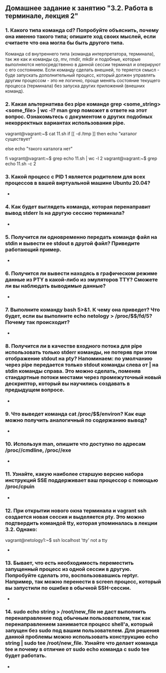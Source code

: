 ## Домашнее задание к занятию "3.2. Работа в терминале, лекция 2"
### 1. Какого типа команда cd? Попробуйте объяснить, почему она именно такого типа; опишите ход своих мыслей, если считаете что она могла бы быть другого типа.

Команда cd внутреннего типа (команда интерпретатора, терминала), так же как и команды cp, mv, rmdir, mkdir и подобные, которые выполняются непосредственно в данной сессии терминал и оперируют с его состоянием.
Если команду сделать внешней, то теряется смысл - буде запускать дополнительный процесс, который должен управлять другим процессом - это не логично, проще менять состояние текущего процесса (терминала) без запуска других приложений (внешних команд).
    
### 2.  Какая альтернатива без pipe команде grep <some_string> <some_file> | wc -l? man grep поможет в ответе на этот вопрос. Ознакомьтесь с документом о других подобных некорректных вариантах использования pipe.

vagrant@vagrant:~$ cat 11.sh
if [[ -d /tmp ]]
then
    echo "каталог существует"

else
    echo "такого каталога нет"

fi
vagrant@vagrant:~$ grep echo 11.sh | wc -l
2
vagrant@vagrant:~$ grep echo 11.sh -c
2

 
### 3. Какой процесс с PID 1 является родителем для всех процессов в вашей виртуальной машине Ubuntu 20.04?

* 

### 4. Как будет выглядеть команда, которая перенаправит вывод stderr ls на другую сессию терминала?

 *  

### 5. Получится ли одновременно передать команде файл на stdin и вывести ее stdout в другой файл? Приведите работающий пример.

* 

### 6. Получится ли вывести находясь в графическом режиме данные из PTY в какой-либо из эмуляторов TTY? Сможете ли вы наблюдать выводимые данные?

* 

### 7. Выполните команду bash 5>&1. К чему она приведет? Что будет, если вы выполните echo netology > /proc/$$/fd/5? Почему так происходит?

*  

### 8. Получится ли в качестве входного потока для pipe использовать только stderr команды, не потеряв при этом отображение stdout на pty? Напоминаем: по умолчанию через pipe передается только stdout команды слева от | на stdin команды справа. Это можно сделать, поменяв стандартные потоки местами через промежуточный новый дескриптор, который вы научились создавать в предыдущем вопросе.

* 

### 9.  Что выведет команда cat /proc/$$/environ? Как еще можно получить аналогичный по содержанию вывод?

*

### 10. Используя man, опишите что доступно по адресам /proc/<PID>/cmdline, /proc/<PID>/exe

* 

### 11. Узнайте, какую наиболее старшую версию набора инструкций SSE поддерживает ваш процессор с помощью /proc/cpuin

*

### 12. При открытии нового окна терминала и vagrant ssh создается новая сессия и выделяется pty. Это можно подтвердить командой tty, которая упоминалась в лекции 3.2. Однако:

vagrant@netology1:~$ ssh localhost 'tty'
not a tty  

*

### 13. Бывает, что есть необходимость переместить запущенный процесс из одной сессии в другую. Попробуйте сделать это, воспользовавшись reptyr. Например, так можно перенести в screen процесс, который вы запустили по ошибке в обычной SSH-сессии.

*

### 14. sudo echo string > /root/new_file не даст выполнить перенаправление под обычным пользователем, так как перенаправлением занимается процесс shell'а, который запущен без sudo под вашим пользователем. Для решения данной проблемы можно использовать конструкцию echo string | sudo tee /root/new_file. Узнайте что делает команда tee и почему в отличие от sudo echo команда с sudo tee будет работать. 

*